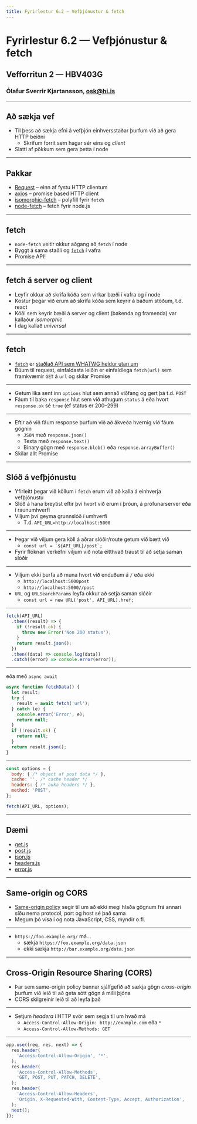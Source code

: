 ```yaml
---
title: Fyrirlestur 6.2 — Vefþjónustur & fetch
---
```


# Fyrirlestur 6.2 — Vefþjónustur & fetch

## Vefforritun 2 — HBV403G

### Ólafur Sverrir Kjartansson, [osk@hi.is](mailto:osk@hi.is)

---

## Að sækja vef

* Til þess að sækja efni á vefþjón einhversstaðar þurfum við að gera HTTP beiðni
  - Skrifum forrit sem hagar sér eins og _client_
* Slatti af pökkum sem gera þetta í node

***

## Pakkar

* [Request](https://github.com/request/request) – einn af fystu HTTP clientum
* [axios](https://github.com/axios/axios) – promise based HTTP client
* [isomorphic-fetch](https://github.com/matthew-andrews/isomorphic-fetch) – polyfill fyrir `fetch`
* [node-fetch](https://github.com/bitinn/node-fetch) – fetch fyrir node.js

***

## fetch

* `node-fetch` veitir okkur aðgang að `fetch` í node
* Byggt á sama staðli og [`fetch`](https://developer.mozilla.org/en-US/docs/Web/API/Fetch_API) í vafra
* Promise API!

***

## fetch á server og client

* Leyfir okkur að skrifa kóða sem virkar bæði í vafra og í node
* Kostur þegar við erum að skrifa kóða sem keyrir á báðum stöðum, t.d. react
* Kóði sem keyrir bæði á server og client (bakenda og framenda) var kallaður _isomorphic_
* Í dag kallað _universal_

***

## fetch

* [`fetch`](https://developer.mozilla.org/en-US/docs/Web/API/Fetch_API) er [staðlað API sem WHATWG heldur utan um](https://fetch.spec.whatwg.org/)
* Búum til request, einfaldasta leiðin er einfaldlega `fetch(url)` sem framkvæmir `GET` á `url` og skilar Promise

***

* Getum líka sent inn `options` hlut sem annað viðfang og gert þá t.d. `POST`
* Fáum til baka `response` hlut sem við athugum `status` á eða hvort `response.ok` sé `true` (ef status er 200–299)

***

* Eftir að við fáum response þurfum við að ákveða hvernig við fáum gögnin
  - `JSON` með `response.json()`
  - Texta með `response.text()`
  - Binary gögn með `response.blob()` eða `response.arrayBuffer()`
* Skilar allt Promise

***

## Slóð á vefþjónustu

* Yfirleitt þegar við köllum í `fetch` erum við að kalla á einhverja vefþjónustu
* Slóð á hana breytist eftir því hvort við erum í þróun, á prófunarserver eða í raunumhverfi
* Viljum því geyma grunnslóð í umhverfi
  - T.d. `API_URL=http://localhost:5000`

***

* Þegar við viljum gera köll á aðrar slóðir/route getum við bætt við
  - ``const url = `${API_URL}/post`;``
* Fyrir flóknari verkefni viljum við nota eitthvað traust til að setja saman slóðir

***

* Viljum ekki þurfa að muna hvort við enduðum á `/` eða ekki
  - `http://localhost:5000post`
  - `http://localhost:5000//post`
* `URL` og `URLSearchParams` leyfa okkur að setja saman slóðir
  - `const url = new URL('post', API_URL).href;`

***

<!-- eslint-disable no-unused-vars, no-undef -->

```javascript
fetch(API_URL)
  .then((result) => {
    if (!result.ok) {
      throw new Error('Non 200 status');
    }
    return result.json();
  })
  .then((data) => console.log(data))
  .catch((error) => console.error(error));
```

***

eða með `async await`

<!-- eslint-disable no-unused-vars, no-undef -->

```javascript
async function fetchData() {
  let result;
  try {
    result = await fetch('url');
  } catch (e) {
    console.error('Error', e);
    return null;
  }
  if (!result.ok) {
    return null;
  }
  return result.json();
}
```

***

<!-- eslint-disable no-unused-vars, no-undef -->

```javascript
const options = {
  body: { /* object af post data */ },
  cache: '', /* cache header */
  headers: { /* auka headers */ },
  method: 'POST',
};

fetch(API_URL, options);
```

***

## Dæmi

* [get.js](daemi/fetch/01.get.js)
* [post.js](daemi/fetch/02.post.js)
* [json.js](daemi/fetch/03.json.js)
* [headers.js](daemi/fetch/04.headers.js)
* [error.js](daemi/fetch/05.error.js)

---

## Same-origin og CORS

* [Same-origin policy](https://developer.mozilla.org/en-US/docs/Web/Security/Same-origin_policy) segir til um að ekki megi hlaða gögnum frá annari síðu nema protocol, port og host sé það sama
* Megum þó vísa í og nota JavaScript, CSS, myndir o.fl.

***

* `https://foo.example.org/` má...
  - sækja `https://foo.example.org/data.json`
  - ekki sækja `http://bar.example.org/data.json`

***

## Cross-Origin Resource Sharing (CORS)

* Þar sem same-origin policy bannar sjálfgefið að sækja gögn _cross-origin_ þurfum við leið til að geta sótt gögn á milli þjóna
* CORS skilgreinir leið til að leyfa það

***

* Setjum _headera_ í HTTP svör sem segja til um hvað má
  - `Access-Control-Allow-Origin: http://example.com` eða `*`
  - `Access-Control-Allow-Methods: GET`

***

<!-- eslint-disable no-unused-vars, no-undef -->

```javascript
app.use((req, res, next) => {
  res.header(
    'Access-Control-Allow-Origin', '*',
  );
  res.header(
    'Access-Control-Allow-Methods',
    'GET, POST, PUT, PATCH, DELETE',
  );
  res.header(
    'Access-Control-Allow-Headers',
    'Origin, X-Requested-With, Content-Type, Accept, Authorization',
  );
  next();
});
```
